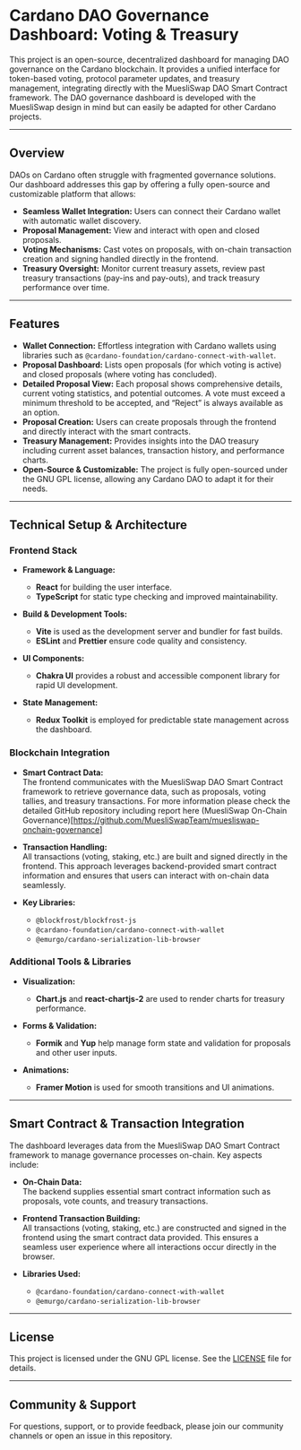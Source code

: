 # Cardano DAO Governance Dashboard: Voting & Treasury

This project is an open-source, decentralized dashboard for managing DAO governance on the Cardano blockchain. It provides a unified interface for token-based voting, protocol parameter updates, and treasury management, integrating directly with the MuesliSwap DAO Smart Contract framework. The DAO governance dashboard is developed with the MuesliSwap design in mind but can easily be adapted for other Cardano projects. 

---

## Overview

DAOs on Cardano often struggle with fragmented governance solutions. Our dashboard addresses this gap by offering a fully open-source and customizable platform that allows:
- **Seamless Wallet Integration:** Users can connect their Cardano wallet with automatic wallet discovery.
- **Proposal Management:** View and interact with open and closed proposals.
- **Voting Mechanisms:** Cast votes on proposals, with on-chain transaction creation and signing handled directly in the frontend.
- **Treasury Oversight:** Monitor current treasury assets, review past treasury transactions (pay-ins and pay-outs), and track treasury performance over time.

---

## Features

- **Wallet Connection:** Effortless integration with Cardano wallets using libraries such as `@cardano-foundation/cardano-connect-with-wallet`.
- **Proposal Dashboard:** Lists open proposals (for which voting is active) and closed proposals (where voting has concluded).
- **Detailed Proposal View:** Each proposal shows comprehensive details, current voting statistics, and potential outcomes. A vote must exceed a minimum threshold to be accepted, and “Reject” is always available as an option.
- **Proposal Creation:** Users can create proposals through the frontend and directly interact with the smart contracts. 
- **Treasury Management:** Provides insights into the DAO treasury including current asset balances, transaction history, and performance charts.
- **Open-Source & Customizable:** The project is fully open-sourced under the GNU GPL license, allowing any Cardano DAO to adapt it for their needs.

---

## Technical Setup & Architecture

### Frontend Stack

- **Framework & Language:**  
  - **React** for building the user interface.
  - **TypeScript** for static type checking and improved maintainability.
  
- **Build & Development Tools:**  
  - **Vite** is used as the development server and bundler for fast builds.
  - **ESLint** and **Prettier** ensure code quality and consistency.

- **UI Components:**  
  - **Chakra UI** provides a robust and accessible component library for rapid UI development.
  
- **State Management:**  
  - **Redux Toolkit** is employed for predictable state management across the dashboard.

### Blockchain Integration

- **Smart Contract Data:**  
  The frontend communicates with the MuesliSwap DAO Smart Contract framework to retrieve governance data, such as proposals, voting tallies, and treasury transactions. For more information please check the detailed GitHub repository including report here (MuesliSwap On-Chain Governance)[https://github.com/MuesliSwapTeam/muesliswap-onchain-governance]

- **Transaction Handling:**  
  All transactions (voting, staking, etc.) are built and signed directly in the frontend. This approach leverages backend-provided smart contract information and ensures that users can interact with on-chain data seamlessly.

- **Key Libraries:**  
  - `@blockfrost/blockfrost-js`
  - `@cardano-foundation/cardano-connect-with-wallet`
  - `@emurgo/cardano-serialization-lib-browser`

### Additional Tools & Libraries

- **Visualization:**  
  - **Chart.js** and **react-chartjs-2** are used to render charts for treasury performance.
  
- **Forms & Validation:**  
  - **Formik** and **Yup** help manage form state and validation for proposals and other user inputs.
  
- **Animations:**  
  - **Framer Motion** is used for smooth transitions and UI animations.

---

## Smart Contract & Transaction Integration

The dashboard leverages data from the MuesliSwap DAO Smart Contract framework to manage governance processes on-chain. Key aspects include:

- **On-Chain Data:**  
  The backend supplies essential smart contract information such as proposals, vote counts, and treasury transactions.

- **Frontend Transaction Building:**  
  All transactions (voting, staking, etc.) are constructed and signed in the frontend using the smart contract data provided. This ensures a seamless user experience where all interactions occur directly in the browser.

- **Libraries Used:**  
  - `@cardano-foundation/cardano-connect-with-wallet`
  - `@emurgo/cardano-serialization-lib-browser`

---

## License

This project is licensed under the GNU GPL license. See the [LICENSE](LICENSE) file for details.

---

## Community & Support

For questions, support, or to provide feedback, please join our community channels or open an issue in this repository.

